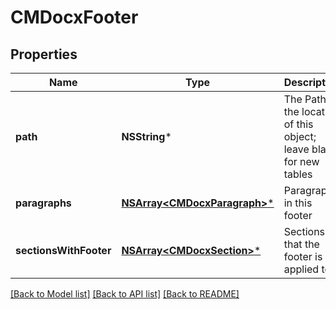 # CMDocxFooter

## Properties
Name | Type | Description | Notes
------------ | ------------- | ------------- | -------------
**path** | **NSString*** | The Path of the location of this object; leave blank for new tables | [optional] 
**paragraphs** | [**NSArray&lt;CMDocxParagraph&gt;***](CMDocxParagraph.md) | Paragraphs in this footer | [optional] 
**sectionsWithFooter** | [**NSArray&lt;CMDocxSection&gt;***](CMDocxSection.md) | Sections that the footer is applied to | [optional] 

[[Back to Model list]](../README.md#documentation-for-models) [[Back to API list]](../README.md#documentation-for-api-endpoints) [[Back to README]](../README.md)


